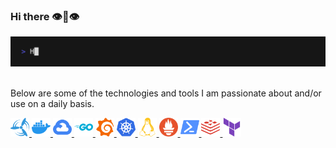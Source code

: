### Hi there 👁️👄👁️

![Banner](src/gifs/banner.gif)

\
Below are some of the technologies and tools I am passionate about and/or use on a daily basis.
<!--
Images downloaded from https://simpleicons.org 
Ordered alphabetically
-->
[<img src="src/icons/concourse.svg"
    alt="Concourse CI"
    width="30" height="30">
    ](https://concourse-ci.org/)
[<img src="src/icons/docker.svg"
    alt="Docker"
    width="30" height="30">
    ](https://docker.com)
[<img src="src/icons/gcp.svg"
    alt="Google Cloud Platform"
    width="30" height="30">
    ](https://cloud.google.com/)
[<img src="src/icons/go.svg"
    alt="Golang"
    width="30" height="30">
    ](https://go.dev/)
[<img src="src/icons/grafana.svg"
    alt="Grafana"
    width="30" height="30">
    ](https://grafana.com/)
[<img src="src/icons/k8s.svg"
    alt="Kubernetes"
    width="30" height="30">
    ](https://kubernetes.io/)
[<img src="src/icons/linux.svg"
    alt="Linux"
    width="30" height="30">
    ](https://www.linux.org/)
[<img src="src/icons/prometheus.svg"
    alt="Prometheus"
    width="30" height="30">
    ](https://prometheus.io/)
[<img src="src/icons/pwsh.svg"
    alt="PowerShell"
    width="30" height="30">
    ](https://docs.microsoft.com/en-us/powershell/)
[<img src="src/icons/redis.svg"
    alt="Redis"
    width="30" height="30">
    ](https://redis.io/)
[<img src="src/icons/terraform.svg"
    alt="Terraform"
    width="30" height="30">
    ](https://www.terraform.io/)


<!--
**josh-at-sky/josh-at-sky** is a ✨ _special_ ✨ repository because its `README.md` (this file) appears on your GitHub profile.

Here are some ideas to get you started:

- 🔭 I’m currently working on ...
- 🌱 I’m currently learning ...
- 👯 I’m looking to collaborate on ...
- 🤔 I’m looking for help with ...
- 💬 Ask me about ...
- 📫 How to reach me: ...
- 😄 Pronouns: ...
- ⚡ Fun fact: ...
-->